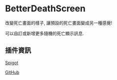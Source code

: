 # BetterDeathScreen

改變死亡畫面的樣子, 讓預設的死亡畫面變成另一種感覺!

可以自訂或新增更多隨機的死亡顯示訊息.

## 插件資訊

[Spigot](https://www.spigotmc.org/resources/102005)

[GitHub](https://github.com/VictorTedesco/BetterDeathScreen)
